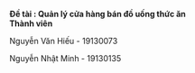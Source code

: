 <b>Đề tài : Quản lý cửa hàng bán đồ uống thức ăn</b>
</br>
<b>Thành viên </b>
<p>Nguyễn Văn Hiếu - 19130073</p>
<p>Nguyễn Nhật Minh - 19130135</p>
